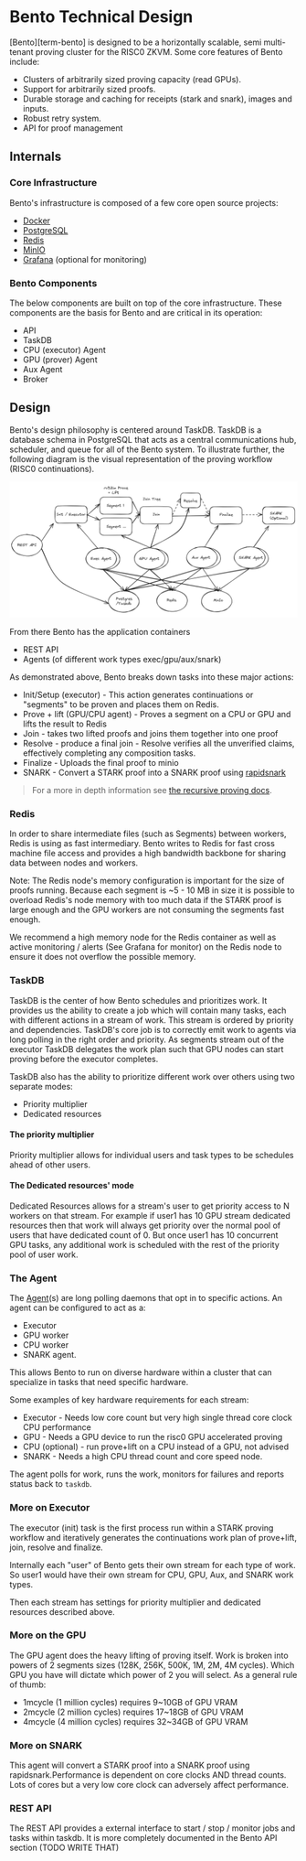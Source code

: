 # Bento Technical Design

[Bento][term-bento] is designed to be a horizontally scalable, semi multi-tenant proving cluster for the RISC0 ZKVM.
Some core features of Bento include:

- Clusters of arbitrarily sized proving capacity (read GPUs).
- Support for arbitrarily sized proofs.
- Durable storage and caching for receipts (stark and snark), images and inputs.
- Robust retry system.
- API for proof management

## Internals

### Core Infrastructure

Bento's infrastructure is composed of a few core open source projects:

- [Docker](https://docs.docker.com/get-started/docker-overview/)
- [PostgreSQL](https://www.postgresql.org/)
- [Redis](https://redis.io/)
- [MinIO](https://min.io/)
- [Grafana](https://grafana.com/) (optional for monitoring)

### Bento Components

The below components are built on top of the core infrastructure. These components are the basis for Bento and are critical
in its operation:

- API
- TaskDB
- CPU (executor) Agent
- GPU (prover) Agent
- Aux Agent
- Broker

## Design

Bento's design philosophy is centered around TaskDB. TaskDB is a database schema in PostgreSQL that acts as a central communications hub, scheduler, and queue for all of the Bento system. To illustrate further, the following diagram is the visual representation of the proving workflow (RISC0 continuations).

![Bento Diagram](../../images/bento-diagram.png)

From there Bento has the application containers

- REST API
- Agents (of different work types exec/gpu/aux/snark)

As demonstrated above, Bento breaks down tasks into these major actions:

- Init/Setup (executor) - This action generates continuations or "segments" to be proven and places them on Redis.
- Prove + lift (GPU/CPU agent) - Proves a segment on a CPU or GPU and lifts the result to Redis
- Join - takes two lifted proofs and joins them together into one proof
- Resolve - produce a final join - Resolve verifies all the unverified claims, effectively completing any composition tasks.
- Finalize - Uploads the final proof to minio
- SNARK - Convert a STARK proof into a SNARK proof using [rapidsnark](https://github.com/iden3/rapidsnark)

> For a more in depth information see [the recursive proving docs](https://dev.risczero.com/api/recursion).

### Redis

In order to share intermediate files (such as Segments) between workers, Redis is using as fast intermediary. Bento writes to Redis for fast cross machine file access and provides a high bandwidth backbone for sharing data between nodes and workers.

<div class="warning">

Note: The Redis node's memory configuration is important for the size of proofs running. Because each segment is ~5 - 10 MB in size it is possible to overload Redis's node memory with too much data if the STARK proof is large enough and the GPU workers are not consuming the segments fast enough.

We recommend a high memory node for the Redis container as well as active monitoring / alerts (See Grafana for monitor) on the Redis node to ensure it does not overflow the possible memory.

</div>

### TaskDB

TaskDB is the center of how Bento schedules and prioritizes work. It provides us the ability to create a job which will contain many tasks, each with different actions in a stream of work. This stream is ordered by priority and dependencies. TaskDB's core job is to correctly emit work to agents via long polling in the right order and priority. As segments stream out of the executor TaskDB delegates the work plan such that GPU nodes can start proving before the executor completes.

TaskDB also has the ability to prioritize different work over others using two separate modes:

- Priority multiplier
- Dedicated resources

#### The priority multiplier

Priority multiplier allows for individual users and task types to be schedules ahead of other users.

#### The Dedicated resources' mode

Dedicated Resources allows for a stream's user to get priority access to N workers on that stream. For example if user1 has 10 GPU stream dedicated resources then that work will always get priority over the normal pool of users that have dedicated count of 0. But once user1 has 10 concurrent GPU tasks, any additional work is scheduled with the rest of the priority pool of user work.

### The Agent

The [Agent][term-agent](s) are long polling daemons that opt in to specific actions. An agent can be configured to act as a:

- Executor
- GPU worker
- CPU worker
- SNARK agent.

This allows Bento to run on diverse hardware within a cluster that can specialize in tasks that need specific hardware.

Some examples of key hardware requirements for each stream:

- Executor - Needs low core count but very high single thread core clock CPU performance
- GPU - Needs a GPU device to run the risc0 GPU accelerated proving
- CPU (optional) - run prove+lift on a CPU instead of a GPU, not advised
- SNARK - Needs a high CPU thread count and core speed node.

The agent polls for work, runs the work, monitors for failures and reports status back to `taskdb`.

### More on Executor

The executor (init) task is the first process run within a STARK proving workflow and iteratively generates the continuations work plan of prove+lift, join, resolve and finalize.

Internally each "user" of Bento gets their own stream for each type of work. So user1 would have their own stream for CPU, GPU, Aux, and SNARK work types.

Then each stream has settings for priority multiplier and dedicated resources described above.

### More on the GPU

The GPU agent does the heavy lifting of proving itself. Work is broken into powers of 2 segments sizes (128K, 256K, 500K, 1M, 2M, 4M cycles). Which GPU you have will dictate which power of 2 you will select. As a general rule of thumb:

- 1mcycle (1 million cycles) requires 9~10GB of GPU VRAM
- 2mcycle (2 million cycles) requires 17~18GB of GPU VRAM
- 4mcycle (4 million cycles) requires 32~34GB of GPU VRAM

### More on SNARK

This agent will convert a STARK proof into a SNARK proof using rapidsnark.Performance is dependent on core clocks AND thread counts. Lots of cores but a very low core clock can adversely affect performance.

### REST API

The REST API provides a external interface to start / stop / monitor jobs and tasks within taskdb. It is more completely documented in the Bento API section (TODO WRITE THAT)

[r0-docs-recursion]: https://dev.risczero.com/api/recursion
[term-agent]: ../../glossary.md#agent
